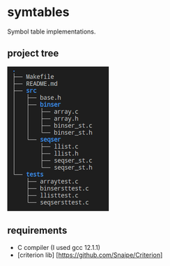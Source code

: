 # symtables
Symbol table implementations.

## project tree
![image](tree.png)


## requirements
* C compiler (I used gcc 12.1.1)
* [criterion lib] [https://github.com/Snaipe/Criterion]

